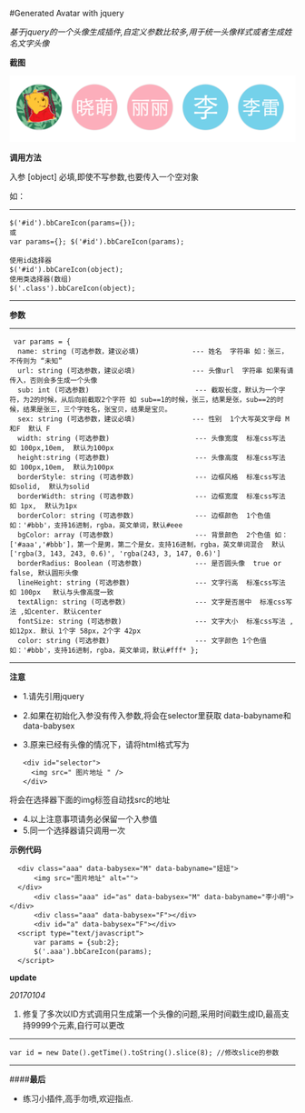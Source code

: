#Generated Avatar with jquery

*基于jquery的一个头像生成插件,自定义参数比较多,用于统一头像样式或者生成姓名文字头像*


__截图__


!['demo;](demo.png)


__调用方法__

入参 [object] 必填,即使不写参数,也要传入一个空对象

如：  
***
    $('#id').bbCareIcon(params={});  
    或 
    var params={}; $('#id').bbCareIcon(params);
    
    使用id选择器
    $('#id').bbCareIcon(object);
    使用类选择器(数组)
    $('.class').bbCareIcon(object);
***

__参数__
***
     var params = {
      name: string (可选参数，建议必填)             --- 姓名  字符串 如：张三， 不传则为 “未知” 
      url: string (可选参数，建议必填)              --- 头像url  字符串 如果有请传入，否则会多生成一个头像
      sub: int (可选参数)                          --- 截取长度，默认为一个字符，为2的时候，从后向前截取2个字符 如 sub==1的时候，张三，结果是张，sub==2的时候，结果是张三，三个字姓名，张宝贝，结果是宝贝。
      sex: string (可选参数，建议必填)              --- 性别  1个大写英文字母 M和F  默认 F
      width: string (可选参数)                     --- 头像宽度  标准css写法 如 100px,10em,  默认为100px
      height:string (可选参数)                     --- 头像高度  标准css写法 如 100px,10em,  默认为100px
      borderStyle: string (可选参数)               --- 边框风格  标准css写法 如solid,  默认为solid
      borderWidth: string (可选参数)               --- 边框宽度  标准css写法 如 1px,  默认为1px
      borderColor: string (可选参数)               --- 边框颜色  1个色值 如：'#bbb'，支持16进制，rgba，英文单词，默认#eee
      bgColor: array (可选参数)                    --- 背景颜色  2个色值 如：['#aaa','#bbb']，第一个是男，第二个是女，支持16进制，rgba，英文单词混合  默认['rgba(3, 143, 243, 0.6)', 'rgba(243, 3, 147, 0.6)']
      borderRadius: Boolean (可选参数)             --- 是否圆头像  true or false, 默认圆形头像
      lineHeight: string (可选参数)                --- 文字行高  标准css写法  如 100px   默认与头像高度一致
      textAlign: string (可选参数)                 --- 文字是否居中  标准css写法 ,如center. 默认center
      fontSize: string (可选参数)                  --- 文字大小  标准css写法 ,如12px. 默认 1个字 58px，2个字 42px
      color: string (可选参数)                     --- 文字颜色 1个色值 如：'#bbb'，支持16进制，rgba，英文单词，默认#fff* };
***

__注意__
* 1.请先引用jquery
* 2.如果在初始化入参没有传入参数,将会在selector里获取 data-babyname和data-babysex
* 3.原来已经有头像的情况下，请将html格式写为  

      <div id="selector">
        <img src=" 图片地址 " />
      </div>
      
将会在选择器下面的img标签自动找src的地址
* 4.以上注意事项请务必保留一个入参值 
* 5.同一个选择器请只调用一次


__示例代码__

      <div class="aaa" data-babysex="M" data-babyname="妞妞">
          <img src="图片地址" alt="">
      </div>
          <div class="aaa" id="as" data-babysex="M" data-babyname="李小明"></div>
          <div class="aaa" data-babysex="F"></div>
          <div id="a" data-babysex="F"></div>
      <script type="text/javascript">
          var params = {sub:2};
          $('.aaa').bbCareIcon(params);
      </script>

__update__

*20170104*

1. 修复了多次以ID方式调用只生成第一个头像的问题,采用时间戳生成ID,最高支持9999个元素,自行可以更改
***
    var id = new Date().getTime().toString().slice(8); //修改slice的参数
***



####__最后__

* 练习小插件,高手勿喷,欢迎指点.
